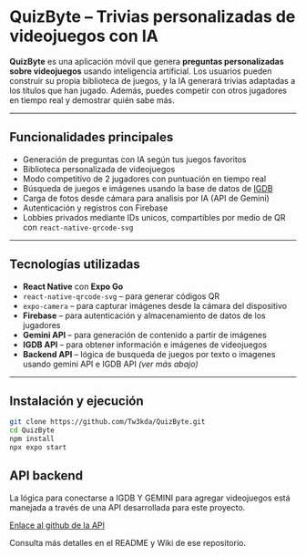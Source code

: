 # QuizByte – Trivias personalizadas de videojuegos con IA

**QuizByte** es una aplicación móvil que genera **preguntas personalizadas sobre videojuegos** usando inteligencia artificial. Los usuarios pueden construir su propia biblioteca de juegos, y la IA generará trivias adaptadas a los títulos que han jugado. Además, puedes competir con otros jugadores en tiempo real y demostrar quién sabe más.

---

## Funcionalidades principales

- Generación de preguntas con IA según tus juegos favoritos
- Biblioteca personalizada de videojuegos
- Modo competitivo de 2 jugadores con puntuación en tiempo real
- Búsqueda de juegos e imágenes usando la base de datos de [IGDB](https://www.igdb.com/)
- Carga de fotos desde cámara  para analisis por IA (API de Gemini)
- Autenticación y registros con Firebase
- Lobbies privados mediante IDs unicos, compartibles por medio de  QR con `react-native-qrcode-svg`

---

## Tecnologías utilizadas

- **React Native** con **Expo Go**
- `react-native-qrcode-svg` – para generar códigos QR
- `expo-camera` – para capturar imágenes desde la cámara del dispositivo
- **Firebase** – para autenticación y almacenamiento de datos de los jugadores
- **Gemini API** – para generación de contenido a partir de imágenes
- **IGDB API** – para obtener información e imágenes de videojuegos
- **Backend API** – lógica de busqueda de juegos por texto o imagenes usando gemini API e IGDB API
  *(ver más abajo)*

---

## Instalación y ejecución

```bash
git clone https://github.com/Tw3kda/QuizByte.git
cd QuizByte
npm install
npx expo start

```


## API backend

La lógica para conectarse a IGDB Y GEMINI para agregar videojuegos está manejada a través de una API desarrollada para este proyecto.

[Enlace al github de la API](https://github.com/Tw3kda/QuizByte_API.git)

Consulta más detalles en el README y Wiki de ese repositorio.
